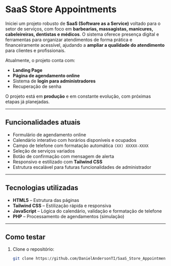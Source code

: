 # SaaS Store Appointments

Iniciei um projeto robusto de **SaaS (Software as a Service)** voltado para o setor de serviços, com foco em **barbearias, massagistas, manicures, cabeleireiras, dentistas e médicos**. O sistema oferece presença digital e ferramentas para organizar atendimentos de forma prática e financeiramente acessível, ajudando a **ampliar a qualidade do atendimento** para clientes e profissionais.

Atualmente, o projeto conta com:
- **Landing Page**
- **Página de agendamento online**
- Sistema de **login para administradores**
- Recuperação de senha

O projeto está em **produção** e em constante evolução, com próximas etapas já planejadas.

---

## Funcionalidades atuais

- Formulário de agendamento online
- Calendário interativo com horários disponíveis e ocupados
- Campo de telefone com formatação automática `(XX) XXXXX-XXXX`
- Seleção de serviços variados
- Botão de confirmação com mensagem de alerta
- Responsivo e estilizado com **Tailwind CSS**
- Estrutura escalável para futuras funcionalidades de administrador

---

## Tecnologias utilizadas

- **HTML5** – Estrutura das páginas
- **Tailwind CSS** – Estilização rápida e responsiva
- **JavaScript** – Lógica do calendário, validação e formatação de telefone
- **PHP** – Processamento de agendamentos (simulação)

---

## Como testar

1. Clone o repositório:
   ```bash
   git clone https://github.com/DanielAndersonTI/SaaS_Store_Appointments.git
